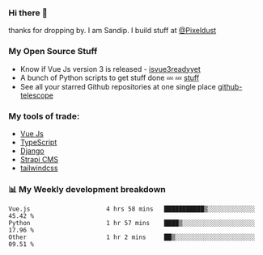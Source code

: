 ### Hi there 👋

thanks for dropping by.
I am Sandip. I build stuff at [@Pixeldust](github.com/pixeldust-in/)

###  **My Open Source Stuff**

 - Know if Vue Js version 3 is released -  [isvue3readyyet](https://github.com/sandiprb/isvue3readyyet)
 - A bunch of Python scripts to get stuff done 💤 💤 [stuff](https://github.com/sandiprb/stuff)
 - See all your starred Github repositories at one single place [github-telescope](https://github.com/sandiprb/github-telescope)



###  **My tools of trade:**
 - [Vue Js](https://github.com/vuejs/vue/)
 - [TypeScript](https://github.com/microsoft/TypeScript)
 - [Django](github.com/django/django)
 - [Strapi CMS](github.com/strapi/strapi)
 - [tailwindcss](https://github.com/tailwindlabs/tailwindcss)


###  📊 **My Weekly development breakdown**
<!--START_SECTION:waka-->

```text
Vue.js                     4 hrs 58 mins   ███████████▒░░░░░░░░░░░░░   45.42 %
Python                     1 hr 57 mins    ████▒░░░░░░░░░░░░░░░░░░░░   17.96 %
Other                      1 hr 2 mins     ██▒░░░░░░░░░░░░░░░░░░░░░░   09.51 %
```

<!--END_SECTION:waka-->
